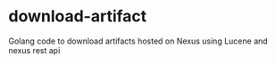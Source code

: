 # download-artifact
Golang code to download artifacts hosted on Nexus using Lucene and nexus rest api
